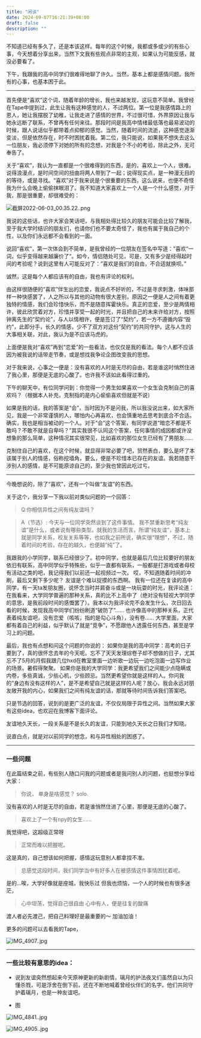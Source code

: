 ```yaml
---
title: "闲谈"
date: 2024-09-07T16:21:39+08:00
draft: false
description: ""
---
```



不知道已经有多久了，还是本该这样。每年的这个时候，我都或多或少的有些心事，今天想着分享出来，当然下文我有些观点非常的主观，如果认为可能反感，就没必要看了。

下午，我跟我的高中同学们很难得地聊了许久。当然，基本上都是感情问题。我所有的心事，也基本困于此。

---

首先便是“喜欢”这个词，随着年龄的增长，我也来越发现，这玩意不简单。我曾经在Tape中提到过，此生让我有这种感觉的人，不过两位。第一位是我感情路上的恩人，她让我摆脱了幼稚，让我走进了感情的世界，不过很可惜，外界原因让我与她永远断了联系，不曾再有任何来往。那段时间是我高中情绪最低落也最易波动的时候，跟人说话似乎都带着点抑郁的感觉。当然，随着时间的流逝，这种感觉逐渐变淡，但是依然存在，时不时困扰着我。第二位，我只能说，如果我不想失去这么一位朋友，我必须停下对她的所有的念想，对我是个不小的考验，除此之外，无可奉告了。

关于“喜欢”，我认为一直都是一个很难得到的东西，是的，喜欢上一个人，很难。说得浪漫点，是时间空间的扭曲将两人带到了一起；说得现实点，是一种漫无目的的等待，或是寻找。“喜欢”对于我来说是个很重要的东西，这么说来，也便不奇怪我为什么会晚上偷偷抹眼泪了。我不知道大家喜欢上一个人是一个什么感觉，对于我，那是很重要，却很难受的：

![截屏2022-06-03_00.35.22..png](闲谈+34c3a8b6-bc22-42b6-8467-3345ca9af2d6/截屏2022-06-03_00.35.22..png)

我说的这些话，也许大家会笑话吧，与我相处得比较久的朋友可能会比较了解我，至于我大学时结识的朋友们，也请你们也不要太奇怪了，我也有属于我自己的个性，以及你们永远都不会看到的一面。

说回“喜欢”，第一次体会到不简单，是我曾经的一位朋友在签名中写道：”喜欢“一词，似乎变得越来越廉价了“。如今，情侣随处可见，可是，又有多少是经得起时间的考验呢？说到这里有人可能反对了：”喜欢是我们的自由，不合适就换呗。”

诚然，这是每个人都应该有的自由，我也有评论的权利。

由这样很随便的“喜欢”伴生出的恋爱，我说点不好听的，不过是寻求刺激，体味那样一种快感罢了，人之所以与其他的动物有很大差别，原因之一便是人之间有着更独特的情感，我们会珍惜快乐，而不是随意挥霍快乐。真正的恋爱，至少是两情相许，彼此欣赏着对方，珍惜并享受一起的时光，并且把自己的未来许给对方，按照钟离先生的“契约论”，与人以情相许，便是签订了“契约”，若一方不遵循内容“毁约”，此即分手，长久的情感，少不了双方对这份“契约”的共同守护。这与人生的大事相关联，对此，我认为是不应该马虎的。

上面便是我对“喜欢”再到“恋爱”的一些看法，也仅仅是我的看法。每个人都不应该因为被我说的话带走节奏，或是想找我争论企图改变我的思想。

对于我来说，心事之一便是：没有喜欢的人时是无尽的自由，若是谁这时悄然住进了我心里，那便是无底的心酸了。也许我不该如此看得过重的。

下午的聊天中，有位同学问到：你觉得一个男生如果喜欢一个女生会克制自己的喜欢吗？（根据本人补充，克制指的是内心偷偷喜欢但就是不说）

如果是我的话，我的答案是“会”，当时因为不是问我，所以我没说出来，如大家所见，我是一个非常谨慎的人，哪怕内心再喜欢，也会慎重地去思考到底合不合适。确实，我也是相当被动的一个人。对于“会”这个答案，有同学说道“暗恋不都是不敢吗？不敢不就是自卑吗？”其实我很不认同这个答案，任何事情的成因都或许没想象的那么简单，这种情况其实很常见，比如喜欢的那位女生已经有了男朋友……

克制住自己的喜欢，在这个时候，就显得非常必要了吧，贸然表白，要么是坏了本该属于别人的情感，俗称挖墙角，要么，便是不珍惜本已存在的友谊。我若随意干涉别人的感情，是不可能原谅自己的，至少我也曾因此吃过亏。

---

今晚想说的，除了“喜欢”，还有一个叫做“友谊”的东西。

关于这个，我分享一下我以前对类似问题的一个回答：

> Q:你相信异性之间有纯友谊吗？

> A（节选）:
今天与一位同学突然谈到了这件事情。
我不禁重新思考“纯友谊”是什么，或者说有哪些类型。就我的生活而言，所谓“纯友谊”，基本上就是同学关系，校友关系等等，也如我之前所说，确实很“理想”，不过，随着时间的考验，存在的越久，也便越“纯”了。

我跟我的小学同学，联系已经很少了。初中同学，也就是最后几位比较要好的朋友依旧有联系，高中同学似乎特殊些，似乎一直都有联系，一般都是打游戏或者母校有活动之类的吧，我记得我们以前还一起视频过一次。
哎，不知道随着时间的冲刷，最后又剩下多少呢？
友谊是个难以捉摸的东西啊。
我有一位还在复读的高中同学，有一天ta发朋友圈，说怀念当时并肩奋斗或是一块玩耍的时光，我评论道：在我看来，大学同学普遍的那种关系，真的比不上高中了（绝对没有轻视大学同学的意思，是我前段时间的感慨罢了）。我本以为我评论完不会发生什么，次日回去看的时候，发现我高中同学们纷纷刷道“破防了”……
也许像高中的那种关系，正代表着纯友谊吧，没有恋爱（咳咳，指的是勾心斗角），没有卷……
大学里面，大家都有着自己的利益，似乎默认了就是“竞争”，不愿跟他人透露任何东西，甚至是学习上的问题。

最后，我也有点想和问这个问题的你说的：
如果你是我的高中同学：高考的日子要到了，真的很怀念去年的今天呢。忘不了天天发理综卷子却不想做的日子，尤其忘不了5月的月假我跟几位hxd在教室里面一边听歌一边玩一边吃泡面一边写作业的场景。暑假得聚聚。
如果你是我的大学同学：我更希望我们之间能少点隐瞒或内卷，多些真诚，少些心机，少些顾忌。当然更希望你就是这样的人。你问我的“身边有没有这样的人”，是不是希望自己就是这样的人呢？放心，我会永远对朋友敞开我的内心，如果我们之间有纯友谊的话，那就等待时间告诉我们答案吧。

只是节选的回答，说到的是更广泛的友谊，不仅仅局限于异性之间。当然如果大家有这些idea，也欢迎在我博客下面评论。

友谊地久天长，一段关系是不是长久的友谊，只能到地久天长之日我们才知晓。

说直白点，就是对以前同学的想念，和与异性相处的困惑了。

---

### 一些问题

在此篇结束之前，有些别人随口问我的问题或者是我问别人的问题，也挺想分享给大家：

> 你说，
单身是啥感觉？
solo.

没有喜欢的人时是无尽的自由，若是谁悄然住进了心里，那便是无底的心酸了。

> 喜欢上了一个有npy的女生……

我觉得吧，这超级正常呀

> 正常而难以把握呢。

这是真的，自己想该如何把握，感情这玩意别人都拿捏不准。

> 总感觉这段时间，我们同学当中有好多人在被感情这件事情困扰着呢。

是的…唉，大学好像就是座城，我快乐过 但我也烦恼，一个人的时候也有很多迷茫，

> 心中坦荡，觉得自己很自由
心中有人，便是往复的酸痛

渡人者必先渡己，把自己料理好是最重要的～ 加油加油！

更多的问题可以去看我的Tape，

![IMG_4907..jpg](闲谈+34c3a8b6-bc22-42b6-8467-3345ca9af2d6/IMG_4907..jpg)

---

### 一些比较有意思的idea：

- 说到友谊突然想起来今天原神更新的新剧情，璃月的护法夜叉们虽然自以为只懂杀戮，可是浮舍在倒下前，还在不断地喊着曾经伙伴们的名字。他们共同守护着璃月，也是一种友谊吧。

- 图

![IMG_4841..jpg](闲谈+34c3a8b6-bc22-42b6-8467-3345ca9af2d6/IMG_4841..jpg)

![IMG_4905..jpg](闲谈+34c3a8b6-bc22-42b6-8467-3345ca9af2d6/IMG_4905..jpg)

